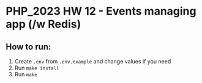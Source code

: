 # PHP_2023 HW 12 - Events managing app (/w Redis)

## How to run:
1. Create `.env` from `.env.example` and change values if you need
2. Run `make install`
3. Run `make`
